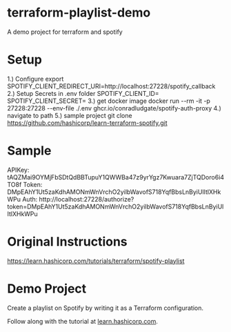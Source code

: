 # terraform-playlist-demo
A demo project for terraform and spotify

# Setup
1.) Configure 
export SPOTIFY_CLIENT_REDIRECT_URI=http://localhost:27228/spotify_callback
2.) Setup Secrets in .env folder
SPOTIFY_CLIENT_ID=
SPOTIFY_CLIENT_SECRET=
3.) get docker image
docker run --rm -it -p 27228:27228 --env-file ./.env ghcr.io/conradludgate/spotify-auth-proxy
4.) navigate to path
5.) sample project
git clone https://github.com/hashicorp/learn-terraform-spotify.git

# Sample
APIKey: tAQZMai9OYMjFbSDtQdBBTupuY1QWWBa47z9yrYgz7Kwuara7ZjTQDoro6i4TO8f
Token:  DMpEAhY1Ut5zaKdhAMONmWnVrchO2yilbWavofS718YqfBbsLnByiUlItlXHkWPu
Auth:   http://localhost:27228/authorize?token=DMpEAhY1Ut5zaKdhAMONmWnVrchO2yilbWavofS718YqfBbsLnByiUlItlXHkWPu

# Original Instructions
https://learn.hashicorp.com/tutorials/terraform/spotify-playlist

# Demo Project
Create a playlist on Spotify by writing it as a Terraform configuration.

Follow along with the tutorial at [learn.hashicorp.com](https://learn.hashicorp.com/tutorials/terraform/spotify-playlist).
